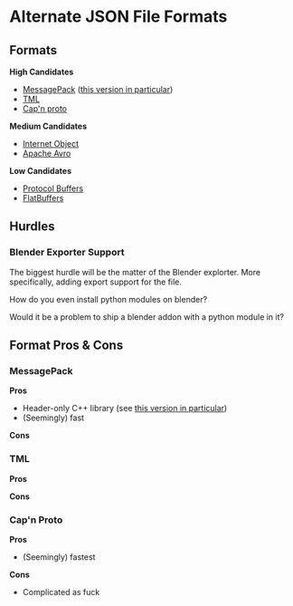 # Alternate JSON File Formats

## Formats

**High Candidates**
- [MessagePack](https://msgpack.org/index.html) ([this version in particular](https://github.com/mikeloomisgg/cppack))
- [TML](https://github.com/cppfw/tml)
- [Cap'n proto](https://capnproto.org/)

**Medium Candidates**
- [Internet Object](https://docs.internetobject.org/)
- [Apache Avro](https://avro.apache.org/)

**Low Candidates**
- [Protocol Buffers](https://protobuf.dev/)
- [FlatBuffers](https://flatbuffers.dev/)

## Hurdles

### Blender Exporter Support

The biggest hurdle will be the matter of the Blender explorter. More specifically, adding export support for the file.

How do you even install python modules on blender?

Would it be a problem to ship a blender addon with a python module in it?

## Format Pros & Cons

### MessagePack

**Pros**
- Header-only C++ library (see [this version in particular](https://github.com/mikeloomisgg/cppack))
- (Seemingly) fast

**Cons**

### TML

**Pros**

**Cons**

### Cap'n Proto

**Pros**
- (Seemingly) fastest

**Cons**
- Complicated as fuck

